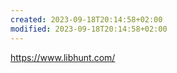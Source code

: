```yaml
---
created: 2023-09-18T20:14:58+02:00
modified: 2023-09-18T20:14:58+02:00
---
```


https://www.libhunt.com/
